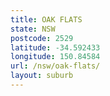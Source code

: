```yaml
---
title: OAK FLATS
state: NSW
postcode: 2529
latitude: -34.592433
longitude: 150.84584
url: /nsw/oak-flats/
layout: suburb
---
```

